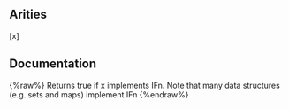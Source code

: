 ## Arities
[x]

## Documentation
{%raw%}
Returns true if x implements IFn. Note that many data structures
  (e.g. sets and maps) implement IFn
{%endraw%}
